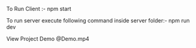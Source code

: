

To Run Client :-
    npm start

To run server execute following command inside server folder:-
    npm run dev
    
View Project Demo @Demo.mp4
